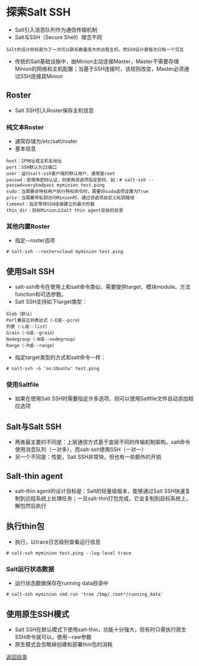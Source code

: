 # 探索Salt SSH
* Salt引入消息队列作为通信传输机制
* Salt与SSH（Secure Shell）理念不同
```
Salt的设计目标是为了一次可以联系数量庞大的远程主机，而SSH设计是每次只和一个交互
```
* 传统的Salt基础设施中，由Minion主动连接Master，Master不需要存储Minion的网络和主机配置；当基于SSH连接时，该规则改变，Master必须通过SSH连接其Minion

## Roster
* Salt SSH引入Roster保存主机信息

### 纯文本Roster
* 通常存储为/etc/salt/roster
* 基本信息
```
host：IP地址或主机名地址
port：SSH默认为22端口
user：运行salt-ssh客户端的默认用户，通常是root
passwd：若使用密码认证，则使用该选项指定密码，如：# salt-ssh --passwd=verybadpass myminion test.ping
sudo：当需要非特权用户执行特权命令时，需要将sudo选项设置为True
priv：当需要带私钥访问Minion时，通过该选项自定义私钥路径
timeout：指定等待SSH连接建立的最大秒数
thin_dir：目标Minion上Salt thin agent安装的目录
```

### 其他内置Roster
* 指定--roster选项
```
# salt-ssh --roster=cloud myminion test.ping
```

## 使用Salt SSH
* salt-ssh命令在使用上和salt命令类似，需要提供target、模块module、方法function和可选参数。
* Salt SSH支持如下target类型：
```
Glob（默认）
Perl兼容正则表达式（-E或--pcre）
列表（-L或--list）
Grain（-G或--grain）
Nodegroup（-N或--nodegroup）
Range（-R或--range）
```
* 指定target类型的方式和salt命令一样：
```
# salt-ssh -G 'os:Ubuntu' test.ping
```

### 使用Saltfile
* 如果在使用Salt SSH时需要指定许多选项，则可以使用Saltfile文件自动添加相应选项

## Salt与Salt SSH
* 两者最主要的不同是：上层通信方式基于底层不同的传输机制架构，salt命令使用消息队列（一对多），而salt-ssh使用SSH（一对一）
* 另一个不同是：性能，Salt SSH非常快，但也有一些额外的开销

## Salt-thin agent
* salt-thin agent的设计目标是：Salt的轻量级版本，能够通过Salt SSH快速复制到远程系统上处理任务；一旦salt-thin打包完成，它会复制到目标系统上，解包然后执行

## 执行thin包
* 执行，以trace日志级别查看运行信息
```
# salt-ssh myminion test.ping --log-level trace
```

### Salt运行状态数据
* 运行状态数据保存在running data目录中
```
# salt-ssh myminion cmd.run 'tree /tmp/.root*/running_data'
```

## 使用原生SSH模式
* Salt SSH在默认模式下使用salt-thin，功能十分强大，但有时只需执行原生SSH命令就可以，使用--raw参数
* 原生模式会忽略掉创建和部署thin包的消耗

[返回目录](../CONTENTS.md)